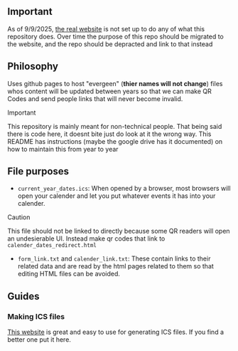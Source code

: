 ## Important
As of 9/9/2025, [the real website](https://team3100.com/) is not set up to do any of what this repository does. Over time the purpose of this repo should be migrated to the website, and
  the repo should be depracted and link to that instead

## Philosophy
Uses github pages to host "evergeen" (**thier names will not change**) files whos content will be updated between years so that we can make QR Codes and send people links that will never become invalid.

> [!IMPORTANT]
> This repository is mainly meant for non-technical people. That being said there is code here, it doesnt bite just do look at it the wrong way.
> This README has instructions (maybe the google drive has it documented) on how to maintain this from year to year 


## File purposes
* `current_year_dates.ics`: When opened by a browser, most browsers will open your calender and let you put whatever events it has into your calender.
> [!CAUTION]
> This file should not be linked to directly because some QR readers will open an undesierable UI. Instead make qr codes that link to `calender_dates_redirect.html`
* `form_link.txt` and `calender_link.txt`: These contain links to their related data and
  are read by the html pages related to them so that editing HTML files can be avoided.


## Guides
### Making ICS files
[This website](https://ical.marudot.com/) is great and easy to use for generating ICS files. If you find a better one put it here.
